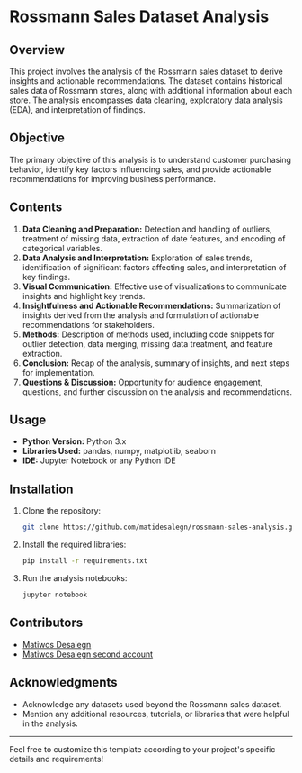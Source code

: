 # Rossmann Sales Dataset Analysis

## Overview
This project involves the analysis of the Rossmann sales dataset to derive insights and actionable recommendations. The dataset contains historical sales data of Rossmann stores, along with additional information about each store. The analysis encompasses data cleaning, exploratory data analysis (EDA), and interpretation of findings.

## Objective
The primary objective of this analysis is to understand customer purchasing behavior, identify key factors influencing sales, and provide actionable recommendations for improving business performance.

## Contents
1. **Data Cleaning and Preparation:** Detection and handling of outliers, treatment of missing data, extraction of date features, and encoding of categorical variables.
2. **Data Analysis and Interpretation:** Exploration of sales trends, identification of significant factors affecting sales, and interpretation of key findings.
3. **Visual Communication:** Effective use of visualizations to communicate insights and highlight key trends.
4. **Insightfulness and Actionable Recommendations:** Summarization of insights derived from the analysis and formulation of actionable recommendations for stakeholders.
5. **Methods:** Description of methods used, including code snippets for outlier detection, data merging, missing data treatment, and feature extraction.
6. **Conclusion:** Recap of the analysis, summary of insights, and next steps for implementation.
7. **Questions & Discussion:** Opportunity for audience engagement, questions, and further discussion on the analysis and recommendations.

## Usage
- **Python Version:** Python 3.x
- **Libraries Used:** pandas, numpy, matplotlib, seaborn
- **IDE:** Jupyter Notebook or any Python IDE

## Installation
1. Clone the repository:
   ```bash
   git clone https://github.com/matidesalegn/rossmann-sales-analysis.git
   ```
2. Install the required libraries:
   ```bash
   pip install -r requirements.txt
   ```
3. Run the analysis notebooks:
   ```bash
   jupyter notebook
   ```

## Contributors
- [Matiwos Desalegn](https://github.com/matidesalegn)
- [Matiwos Desalegn second account](https://github.com/MatiwosD)



## Acknowledgments
- Acknowledge any datasets used beyond the Rossmann sales dataset.
- Mention any additional resources, tutorials, or libraries that were helpful in the analysis.

---

Feel free to customize this template according to your project's specific details and requirements!
